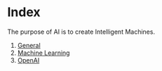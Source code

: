 # Index

The purpose of AI is to create Intelligent Machines.

1. [General](general.md)
1. [Machine Learning](machine-learning/index.md)
1. [OpenAI](openai.md)